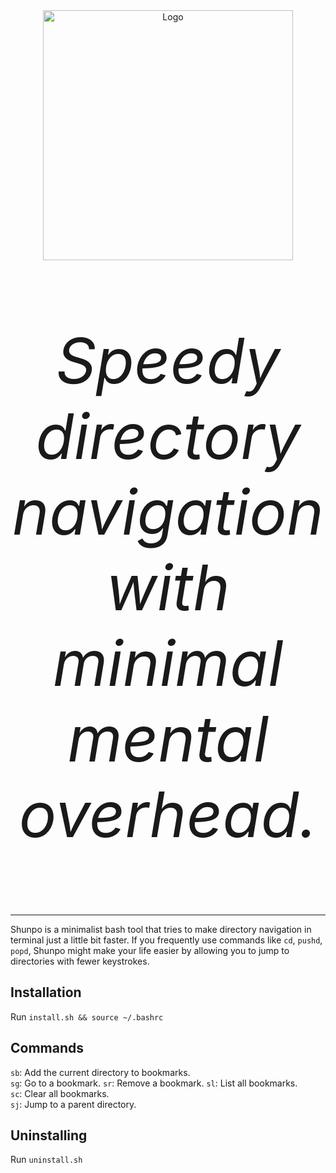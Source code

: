 <div align="center">
  <img src="https://github.com/user-attachments/assets/fbdf0831-0d6a-495d-bdbf-c0aaa28bff6c" alt="Logo" width="400">
  <p style="font-size: 100px;"><i>Speedy directory navigation with minimal mental overhead.</i></p>
</div>

----
Shunpo is a minimalist bash tool that tries to make directory navigation in terminal just a little bit faster.
If you frequently use commands like `cd`, `pushd`, `popd`, Shunpo might make your life easier by allowing you to jump to directories with fewer keystrokes.

Installation
----
Run `install.sh && source ~/.bashrc`

Commands
----
`sb`: Add the current directory to bookmarks.  
`sg`: Go to a bookmark.
`sr`: Remove a bookmark. 
`sl`: List all bookmarks.   
`sc`: Clear all bookmarks.  
`sj`: Jump to a parent directory.

Uninstalling
----
Run `uninstall.sh`

